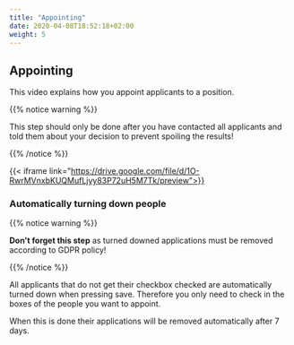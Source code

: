 ```yaml
---
title: "Appointing"
date: 2020-04-08T18:52:18+02:00
weight: 5
---
```


## Appointing

This video explains how you appoint applicants to a position.

{{% notice warning %}}

This step should only be done after you have contacted all applicants and told them about your decision to prevent spoiling the results!

{{% /notice %}}

{{< iframe link="https://drive.google.com/file/d/1O-RwrMVnxbKUQMufLjyy83P72uH5M7Tk/preview">}}

### Automatically turning down people

{{% notice warning %}}

**Don't forget this step** as turned downed applications must be removed according to GDPR policy!

{{% /notice %}}

All applicants that do not get their checkbox checked are automatically turned down when pressing save.
Therefore you only need to check in the boxes of the people you want to appoint.

When this is done their applications will be removed automatically after 7 days.
